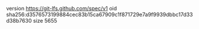 version https://git-lfs.github.com/spec/v1
oid sha256:d3576573199884cec83b15ca67909c1f871729e7a9f9939dbbc17d33d38b7630
size 5655
